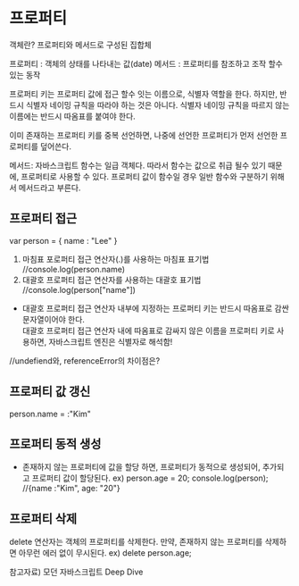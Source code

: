 # 프로퍼티 

객체란? 프로퍼티와 메서드로 구성된 집합체

프로퍼티 : 객체의 상태를 나타내는 값(date)
메서드 : 프로퍼티를 참조하고 조작 할수 있는 동작

프로퍼티 키는 프로퍼티 값에 접근 할수 잇는 이름으로, 식별자 역할을 한다.
하지만, 반드시 식별자 네이밍 규칙을 따라야 하는 것은 아니다.
식별자 네이밍 규칙을 따르지 않는 이름에는 반드시 따옴표를 붙여야 한다.

이미 존재하는 프로퍼티 키를 중복 선언하면, 나중에 선언한 프로퍼티가 먼저 선언한 프로퍼티를 덮어쓴다.

메서드: 자바스크립트 함수는 일급 객체다. 따라서 함수는 값으로 취급 될수 있기 때문에, 프로퍼티로 사용할 수 있다.
프로퍼티 값이 함수일 경우 일반 함수와 구분하기 위해서 메서드라고 부른다.

## 프로퍼티 접근
var person = {
    name : "Lee"
}
1. 마침표 포로퍼티 접근 연산자(.)를 사용하는 마침표 표기법 //console.log(person.name)
2. 대괄호 프로퍼티 접근 연산자를 사용하는 대괄호 표기법 //console.log(person["name"])
- 대괄호 프로퍼티 접근 연산자 내부에 지정하는 프로퍼티 키는 반드시 따옴표로 감싼 문자열이어야 한다.  
대괄호 프로퍼티 접근 연산자 내에 따옴표로 감싸지 않은 이름을 프로퍼티 키로 사용하면,
자바스크립트 엔진은 식별자로 해석함!

//undefiend와, referenceError의 차이점은?

## 프로퍼티 값 갱신
person.name = :"Kim"

## 프로퍼티 동적 생성
- 존재하지 않는 프로퍼티에 값을 할당 하면, 프로퍼티가 동적으로 생성되어, 추가되고
프로퍼티 값이 할당된다.
ex) person.age = 20;
console.log(person);
//{name :"Kim", age: "20"}

## 프로퍼티 삭제
delete 연산자는 객체의 프로퍼티를 삭제한다.
만약, 존재하지 않는 프로퍼티를 삭제하면 아무런 에러 없이 무시된다.
ex) delete person.age;


참고자료) 모던 자바스크립트 Deep Dive